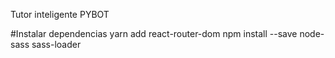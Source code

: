 Tutor inteligente PYBOT

#Instalar dependencias
yarn add react-router-dom
npm install --save node-sass sass-loader
